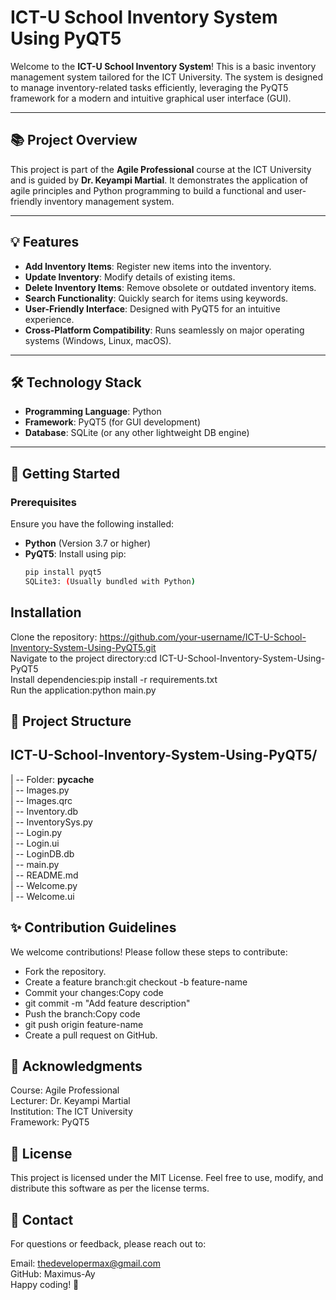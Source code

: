 # ICT-U School Inventory System Using PyQT5

Welcome to the **ICT-U School Inventory System**! This is a basic inventory management system tailored for the ICT University. The system is designed to manage inventory-related tasks efficiently, leveraging the PyQT5 framework for a modern and intuitive graphical user interface (GUI).

---

## 📚 Project Overview

This project is part of the **Agile Professional** course at the ICT University and is guided by **Dr. Keyampi Martial**. It demonstrates the application of agile principles and Python programming to build a functional and user-friendly inventory management system.

---

## 💡 Features

- **Add Inventory Items**: Register new items into the inventory.
- **Update Inventory**: Modify details of existing items.
- **Delete Inventory Items**: Remove obsolete or outdated inventory items.
- **Search Functionality**: Quickly search for items using keywords.
- **User-Friendly Interface**: Designed with PyQT5 for an intuitive experience.
- **Cross-Platform Compatibility**: Runs seamlessly on major operating systems (Windows, Linux, macOS).

---

## 🛠️ Technology Stack

- **Programming Language**: Python
- **Framework**: PyQT5 (for GUI development)
- **Database**: SQLite (or any other lightweight DB engine)

---

## 🏁 Getting Started

### Prerequisites
Ensure you have the following installed:
- **Python** (Version 3.7 or higher)
- **PyQT5**: Install using pip:
  ```bash
  pip install pyqt5
  SQLite3: (Usually bundled with Python)
## Installation
Clone the repository: https://github.com/your-username/ICT-U-School-Inventory-System-Using-PyQT5.git  
Navigate to the project directory:cd ICT-U-School-Inventory-System-Using-PyQT5  
Install dependencies:pip install -r requirements.txt  
Run the application:python main.py
## 📂 Project Structure

## ICT-U-School-Inventory-System-Using-PyQT5/  
| -- Folder: __pycache__  
| -- Images.py  
| -- Images.qrc  
| -- Inventory.db  
| -- InventorySys.py  
| -- Login.py  
| -- Login.ui  
| -- LoginDB.db  
| -- main.py  
| -- README.md  
| -- Welcome.py  
| -- Welcome.ui  

## ✨ Contribution Guidelines
We welcome contributions! Please follow these steps to contribute:

- Fork the repository.
- Create a feature branch:git checkout -b feature-name
- Commit your changes:Copy code
- git commit -m "Add feature description"
- Push the branch:Copy code
- git push origin feature-name
- Create a pull request on GitHub.

## 🙏 Acknowledgments
Course: Agile Professional  
Lecturer: Dr. Keyampi Martial  
Institution: The ICT University  
Framework: PyQT5

## 📜 License
This project is licensed under the MIT License. Feel free to use, modify, and distribute this software as per the license terms.

## 📧 Contact
For questions or feedback, please reach out to:

Email: thedevelopermax@gmail.com  
GitHub: Maximus-Ay  
Happy coding! 🎉

